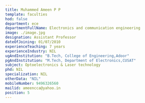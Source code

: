 ```yaml
---
title: Muhammed Ameen P P
template: faculties
hod: false
department: ece
departmentFullName: Electronics and communication engineering
image: ./image.jpg
designation: Assistant Professor
dateOfJoining: 01/07/2010
experienceTeaching: 7 years
experienceIndustry: NIL
ugAndInstitution: "B.Tech, College of Engineering,Adoor"
pgAndInstitution: "M.Tech, Department of Electronics,CUSAT"
subject: Optoelectronics & Laser technology
phd: NIL
specialization: NIL
otherData: "NIL"
mobileNumber: 9496326560
mailid: ameencca@yahoo.in
position: 5
---
```

